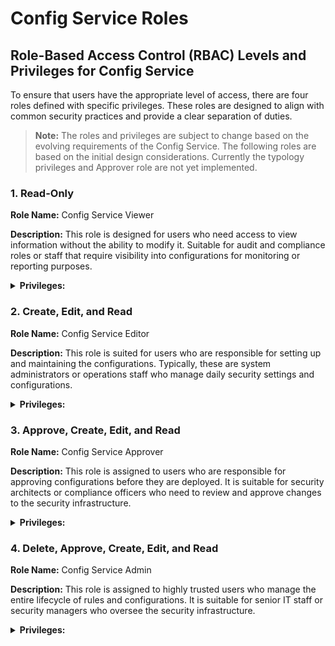 <!-- SPDX-License-Identifier: Apache-2.0 -->
# Config Service Roles

## Role-Based Access Control (RBAC) Levels and Privileges for Config Service

To ensure that users have the appropriate level of access, there are four roles defined with specific privileges. These roles are designed to align with common security practices and provide a clear separation of duties.

> **Note:** The roles and privileges are subject to change based on the evolving requirements of the Config Service. The following roles are based on the initial design considerations. Currently the typology privileges and Approver role are not yet implemented.

### 1. Read-Only

**Role Name:** Config Service Viewer

**Description:** This role is designed for users who need access to view information without the ability to modify it. Suitable for audit and compliance roles or staff that require visibility into configurations for monitoring or reporting purposes.

<details>
<summary><strong>Privileges:</strong></summary>

- **SECURITY_GET_RULES**
  - Allows returning all rules.
- **SECURITY_GET_RULE**
  - Allows returning a specific rule.
- **SECURITY_GET_RULE_CONFIGS**
  - Allows returning all rule configs.
- **SECURITY_GET_RULE_CONFIG**
  - Allows returning a specific rule config.
- **SECURITY_GET_RULE_RULE_CONFIG**
  - Allows returning all rules with the rule configs.
- **SECURITY_GET_TYPOLOGIES**
  - Allows returning all typologies.
- **SECURITY_GET_TYPOLOGY**
  - Allows returning a specific typology.
- **SECURITY_GET_TYPOLOGY_RULE_CONFIGS**
  - Allows returning all typology rule configs.
- **SECURITY_GET_TYPOLOGY_RULE_CONFIG**
  - Allows returning a specific typology rule config.

</details>

### 2. Create, Edit, and Read

**Role Name:** Config Service Editor

**Description:** This role is suited for users who are responsible for setting up and maintaining the configurations. Typically, these are system administrators or operations staff who manage daily security settings and configurations.

<details>
<summary><strong>Privileges:</strong></summary>

- Includes all privileges from the Viewer role.
- **SECURITY_CREATE_RULE**
  - Allows creating a rule.
- **SECURITY_UPDATE_RULE**
  - Allows updating a rule.
- **SECURITY_CREATE_RULE_CONFIG**
  - Allows creating a rule config.
- **SECURITY_UPDATE_RULE_CONFIG**
  - Allows updating a rule config.
- **SECURITY_CREATE_TYPOLOGY**
  - Allows creating a typology.
- **SECURITY_UPDATE_TYPOLOGY**
  - Allows updating a typology.
- **SECURITY_CREATE_TYPOLOGY_RULE_CONFIG**
  - Allows creating a typology rule config.
- **SECURITY_UPDATE_TYPOLOGY_RULE_CONFIG**
  - Allows updating a typology rule config.

</details>

### 3. Approve, Create, Edit, and Read

**Role Name:** Config Service Approver

**Description:** This role is assigned to users who are responsible for approving configurations before they are deployed. It is suitable for security architects or compliance officers who need to review and approve changes to the security infrastructure.

<details>
<summary><strong>Privileges:</strong></summary>

- Includes all privileges from the Editor role.
- TBC
<!-- - TBC - **SECURITY_APPROVE_RULE**
  - Allows approving a rule. -->

</details>

### 4. Delete, Approve, Create, Edit, and Read

**Role Name:** Config Service Admin

**Description:** This role is assigned to highly trusted users who manage the entire lifecycle of rules and configurations. It is suitable for senior IT staff or security managers who oversee the security infrastructure.

<details>
<summary><strong>Privileges:</strong></summary>

- Includes all privileges from the Approver role.
- **SECURITY_DELETE_RULE**
  - Allows deleting a rule.
- **SECURITY_DISABLE_RULE**
  - Disables a rule.
- **SECURITY_DELETE_RULE_CONFIG**
  - Allows deleting a rule config.
- **SECURITY_DISABLE_RULE_CONFIG**
  - Disables a rule config.
- **SECURITY_DELETE_TYPOLOGY**
  - Allows deleting a typology.
- **SECURITY_DISABLE_TYPOLOGY**
  - Disables a typology.
- **SECURITY_DELETE_TYPOLOGY_RULE_CONFIG**
  - Allows deleting a typology rule config.

</details>
